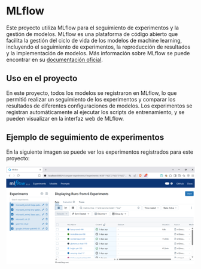 # MLflow

Este proyecto utiliza MLflow para el seguimiento de experimentos y la gestión de modelos. MLflow es una plataforma de código abierto que facilita la gestión del ciclo de vida de los modelos de machine learning, incluyendo el seguimiento de experimentos, la reproducción de resultados y la implementación de modelos. Más información sobre MLflow se puede encontrar en su [documentación oficial](https://www.mlflow.org/docs/latest/index.html).

## Uso en el proyecto

En este proyecto, todos los modelos se registraron en MLflow, lo que permitió realizar un seguimiento de los experimentos y comparar los resultados de diferentes configuraciones de modelos. Los experimentos se registran automáticamente al ejecutar los scripts de entrenamiento, y se pueden visualizar en la interfaz web de MLflow.

## Ejemplo de seguimiento de experimentos

En la siguiente imagen se puede ver los experimentos registrados para este proyecto:

![Ejemplo de seguimiento de experimentos](./img/mlflow-dashboard-example.png)

